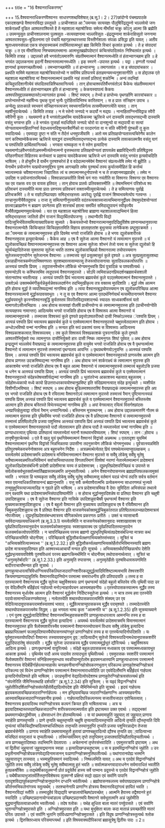 +++
title = "16 वैश्वानराधिकरणम्"

+++
15.वैश्ववानराधिकरणंवैश्वानरः साधारणशब्दविशेषात् (ब्र.सू.1। 2। 27)छांदोग्ये पंचमप्रपाठके एकादशखण्डे वैश्वानरविद्या प्रस्तूयते ॥ प्राचीनशाल आैपमन्यवः सत्ययज्ञः पौलुषिरिंद्रद्युम्नो भाल्लवेयो जनः शार्करार्क्ष्यो वुडिल आश्वतराश्विस्ते है ते महाशाला महाश्रोत्रियाः समेत्य मीमाँसां चक्रुः कोऽनु आत्मा किं ब्रह्मेति ॥ उपमन्युसुतः प्राचीनशालनामा पुलषसुतः -सत्ययज्ञनामा भाल्लविसुतः -इंद्रद्युम्नामा शार्कराक्षिसुतो जननामा अश्वतराश्वसुतः-बुडिलनामा एते पंचापि महागृहस्थारत्त्तया विस्तीर्णशालाः संपन्नाः प्रसिद्धा इति यावत् । अतीव श्रुताध्ययनसंपन्ना एकत्र संभूयास्माकमं तर्यामितयात्मभूतं ब्रह्म किमिति विचारं कृतवंत इत्यर्थः । ते ह संपादयां चक्रुः ॥ त एव मीमांसित्वा निश्चयमलभमानाः आत्मभूतब्रह्मोपदेष्टारं कंचित्संपादितवंतः निश्चितवंत इत्यर्थः । किमिति तत्राह । उद्दालको हवै भगवंतोऽयमारुणिः संप्रतीममात्मानं वैश्वानरमध्येति तं हंताभ्यागच्छाम इति ॥ हे भगवंत उद्दालकनामा इदानीं वैश्वानरमात्मानमध्येति । इक् स्मरणे -उपास्त इत्यर्थः । यद्वा । इण्गतौ गत्यर्था ज्ञानार्था इत्यवगच्छतीत्यर्थः । तमभ्यागच्छामेति ॥ तं हाभ्याजग्मुः ॥ तमागतवंतः । स ह संपादयांचकार । प्रक्ष्यंति मामिमे महाशाला महाश्रोत्रियास्तेभ्यो न सर्वमिव प्रतिपत्स्ये हंताहमन्यमभ्यनुशासानीति ॥ स होद्दालक एते महाशाला महाश्रोत्रिया मां वैश्वानरमात्मानं प्रक्ष्यंति नाहं तत्सर्वं प्रतिपत्तुं शकोन्मि । अन्यं तदभिज्ञं कंचिदुपादिशानीत्येवं संपादितवान्निश्चितवानित्यर्यः । तान् होवाचाश्वपतिर्वैभगवंतोऽयं कैकेयः संप्रतीममात्मानं वैश्वानरमध्येति तं हंताभ्यागच्छाम इति तं हाभ्याजग्मुः ॥ केकयस्यापत्यं कैकयः अश्वपतिमुद्दालकषष्ठास्तेऽभ्यागतवंत इत्यर्थः । शिष्टं स्पष्टम् ॥ तेभ्यो ह प्राप्तेभ्यः पृथगर्हाणि कारयांचकार ॥ प्राप्तेभ्यस्तेभ्यो महर्षिभ्यः पृथक् पूजां भृत्यैः पुरोहितादिभिश्च कारितवान् । स ह प्रातः संजिहान उवाच ॥ अन्येद्युः प्रातःकाले स्वभवनं संजिहानस्त्यजन् स्वभवनान्निर्गत्य तत्समीपमागत्येति यावत् । तान् महर्षीनुवाचेत्यर्थः । किमिति तत्राह । न मे स्तेनो जनपदे न कदर्यो न मद्यपः । नानाहिताग्निर्नाविद्वान्न स्वैरी स्वैरिणी कुतः । यक्ष्यमाणो ह वै भगवंतोऽहमस्मि यावदेकैकस्मा ऋुत्विजे धनं दास्यामि तावद्भगवद्भ्योे दास्यामि वसंतु भगवन्त इति ॥ हे भगवंतः पूजार्हा मदधिष्ठिते जनपदे चोरो वा दानशून्यो वा मद्यपायी वा सत्यां योग्यतायामनाहिताग्निर्वा वेदाध्ययनादिशून्यस्त्रैवर्णिको वा परदारगंता वा न संति स्वैरिणी पुंश्चली तु कुतः स्यादित्यर्थः । एवमाद्या दुष्टा न संति न तैर्दत्तं धनमुपजीवामि । अतो मम प्रतिग्रहयोग्यतास्त्यचिरेणैव कालेन यागं करिष्याम्येकैकस्मा ऋत्विजे यावद्धनं दास्यामितावद्भगवद्भ्यः प्रत्येकं दास्यामि तावत्कालमत्रैव वसंतु यागं च पश्यंत्विति प्रार्थितवानित्यर्थः । भगवता भाष्यकृता न मे स्तेन इत्यादिना यक्ष्यमाणोऽहंवैभगवंतोऽहमस्मीत्यंतेनात्मनो वृत्तस्थतया प्रतिग्रहयोग्यतां ज्ञापयन्नेव ब्रह्मविद्भिरपि प्रतिषिद्धस्य परिहरणीयतां विहितस्य कर्त्तव्यतां च प्रज्ञाप्य यावदेकैकस्मा ऋत्विजे धनं दास्यामि वसंतु भगवंत इत्यवोचदिति भाषितम् । ते होचुर्येन है वार्थेन पुरुषश्चरेत्तं है व वदेदात्मानमेवेमं वैश्वानरं संप्रत्यध्येषि तमेव नो ब्रूहीति ॥ येनार्थेन प्रयोजनेन यत्प्रयोजनमुद्दिश्य पुरुष आगच्छति तमेव पुरुषार्थं तस्य कुर्यात्समीहितं हि कर्त्तव्यं भवत्यस्माकं चवैश्वानरात्मा जिज्ञासितः त्वं च तमात्मानमधुनोपास्से न च ते तज्ज्ञानमपह्नवार्हम् । तमेव न उपदिश न प्रयोजनांतरमित्यर्थः। विश्वान्नरान्नयतीति विश्वे यनं नराः नयंतीति वा विश्वनरः विश्वनर एव वैश्वानरः रक्ष एव राक्षसः वय एव वायस इतिवत् । तान् होवाच प्रातर्वः प्रतिवक्तास्मीति ॥ तेषामभिमानं परिशोध्य श्वः प्रतिवचनं दास्यामीति मत्वा प्रातः प्रश्नस्य प्रतिवचनं वक्तास्मीत्युवाचेत्यर्थः । ते ह समित्पाणयः पूर्वाह्णे प्रतिचक्रमिरे ॥ ते च राज्ञोऽभिप्रायज्ञाः समिद्भारहस्ताः अपरेद्युः पूर्वाह्णे राजानं शिष्यभावमेत्योप गतवन्तः । तान्हानुपनीयैवैतदुवाच ॥ राजा तु समित्पाणीनुपयामेति वदंतस्त्यक्तस्वजात्यभिमानानुद्वीक्ष्य तेषामुपदेशयोग्यतां ज्ञात्वाऽब्राह्मणेन न ब्राह्मण उपनेतव्य इति शास्त्रार्थं ज्ञात्वा समर्पितं समिदाद्युपायनं स्वीकृत्यैव मैत्र्यैवैतद्वक्षमाणमुवाचेत्यर्थः । यत एव महाशाला महाश्रोत्रिया ब्राह्मणा महाशालत्वाद्यभिमानं हित्वा समिद्भारहस्ता जातितो हीनं राजानं विद्यार्थितयोपजग्मुः । तथान्यैरपि विद्यो पादित्सुभिर्भवितव्यमित्याख्यापिकया सूच्यते । कैकयस्तेभ्यो वैश्वानरात्मानमुपदिदिक्षुर्विशेष प्रश्नान्यथानुपपत्त्या वैश्वानरात्मन्येतैः किंचिज्ज्ञातं किंचिदज्ञातमिति विज्ञाय ज्ञाताज्ञातांश बुभुत्सया तानेकैकशः प्रष्टुमुपक्रमते । आैपमन्यव कं त्वमात्मानमुपास्स इति दिवमेव भगवो राजन्निति होवाच ॥ हे भगवः द्युलोकशरीरकं वैश्वानरमुपास इत्युवाचेत्यर्थः । कैकेय आह ॥ एष वै सुतेजा आत्मा वैश्वानरो यं त्वमात्मान मुपास्से ॥ यं द्युलोकावच्छिन्नं वैश्वानरमात्मानमुपास्स एष वैश्वानर आत्मा सुतेजाः शोभनं तेजो यस्य स सुतेजा द्युलोको हि सूर्य्यचंद्रादितेजसा युक्ततया सुतेजा भवति ततश्च द्युलोकावच्छिन्नो वैश्वानरात्मा तयोपास्यमानः सुतेजस्त्वगुणयोगेन सुतेजानाम वैश्वानरः ॥ तस्मात्तव सुतं प्रसुतमासुतं कुले दृश्यते ॥ अत्र सुतप्रसुतासुतशब्दा एकाहाहीनसत्रकर्मगताभिषवणपराः सुतशब्दवत्त्वसाम्यात्सु तेजस्त्वोपासनायाः सुतादिफलकत्वोपपत्तिः ॥ अत्स्यन्नं पश्यसि प्रियम् । तदुपासनवैभवेन लौकिकं भोग्यमनुभवसि प्रियं पुत्रादिकं च पश्यसीत्यर्थः । एवमन्योऽपि यः कश्चित्त्वमिव त्वदुपास्यं वैश्वानरमुपास्ते । सोऽपि त्वमिवान्नदनप्रियदर्शनब्रह्मवर्चसशाली संतानवांश्च भवतीत्याह । अत्त्यन्नं पश्यति प्रियं भवत्यस्य ब्रह्मवर्चसं कुले यऽएतमेवमात्मानं वैश्वानरमुपास्ते । उक्तोऽर्थः उक्तमर्थमंगीकुर्वन्नेकुर्वन्नेवफलदर्शनेन तदभिमुखीकृत्य तत्र वक्तव्य मुपदिशति । मूर्द्धा त्वेष आत्मन इति होवाच मूर्द्धा ते व्यपतिष्यद्यन्मां नागमिष्य इति ॥ त्वया वैश्वानरबुद्ध्योपास्यमान एष द्युलोकपरिच्छिन्न आत्मा वैश्वानरस्यात्मनो मूर्द्धारूपावयवभूतः । न तु स एव वैश्वानर आत्मा एतदर्थनिर्णयार्थं मत्समीपानागमने वैश्वानर मूर्द्धावयवभूते कृत्स्नवैश्वानरबुद्धिं कुर्वतस्तव विपरीतविद्यावशादनर्थः स्यादतः साध्वकार्षीस्त्वं यतो मामागतोऽसीत्यभिप्रायः । अथ होवाच सत्ययज्ञं पौलषिं प्राचीनयोग्य कं त्वमात्मानमुपास्स इति (प्राचीनयोग्येति सत्ययज्ञस्य नामान्तर) आदित्यमेव भगवो राजन्निति होवाच एष वै विश्वरूप आत्मा वैश्वानरो यं त्वमात्मानमुपास्से । तस्मात्तव विश्वरूपं कुले दृश्यते प्रवृत्तोऽश्वतरीरथो दासी निष्कोऽत्स्यन्न ंपश्यसि प्रियम् । अत्त्यन्नं पश्यति प्रियं भवत्यस्य ब्रह्मवर्चसं कुले य एतमेवमात्मानं वैश्वानरमुपास्ते चक्षुस्त्वेतदात्मन इति होवाच । अन्धोऽभविष्यो यन्मां नागमिष्य इति ॥ रूप्यत इति रूपं प्रकाश्यं यस्य स विश्वरूपः आदित्यस्य विश्वप्रकाशकत्वात् विश्वरूपत्वम् । तव कुले विश्वरूपं विश्वप्रकाशकं पुत्ररत्नादिकं कुले दृश्यते अश्वतरीभिर्युक्तो रथः त्वामनुगतः दासीभिर्युक्तो हारः दासी निष्कः त्वामनुगतः शिष्टं पूर्ववत् ॥ अथ होवाच इन्द्रद्युम्नं भाल्लवेयं वैयाघ्रपद्य कं त्वमात्मानमुपास्स इति वायुमेव भगवो राजन्निति होवाच एष वै पृथग्वर्त्मात्मा वैश्वानरो यं त्वमात्मान मुपास्से तस्मात्त्वां पृथग्वलय आयन्ति ॥ पृथग्रथश्रेणयोऽनुयन्ति ॥ अत्स्यन्नं पश्यसि प्रियम् । अत्त्यन्नं पश्यति प्रियं भवत्यस्य ब्रह्मवर्चसं कुले य एतमेवमात्मानं वैश्वानरमुपास्ते प्राणस्त्वेष आत्मन इति होवाच प्राणस्त उदक्रमिष्यद्यन्मा नागमिष्य इति । अथ होवाच जनं शार्कराक्ष्यं कं त्वमात्मान मुपास्स इति आकाशमेव भगवो राजन्निति होवाच एष वै बहुल आत्मा वैश्वानरो यं त्वमात्मानमुपास्से तस्मात्त्वं बहुलोऽसि प्रजया च धनेन च अत्स्यन्नं पश्यसि प्रियम् । अत्त्यन्नं पश्यति प्रियं भवत्यस्य ब्रह्मवर्चसं कुले य एतमेवमात्मानं वैश्वानरमुपास्ते संदेहस्तेषव्यशीर्यद्यन्मां नागमिष्य इति ॥ भूतांतरेभ्य आकाशस्य महत्वात् बहुलत्वम् । संदेहोमध्यकायो मध्ये कायो हिउत्तराधरकाययोश्चानुप्रविष्ट इति संदिह्यमानत्वात् संदेह इत्युच्यते । व्यशीर्यत विशीर्णोऽभविष्यत् । शिष्टं स्पष्टम् ॥ अथ होवाच बुडिलमाश्वतराश्विं वैयाघ्रपद्यकं त्वमात्मानमुपास्स इति अप एव भगवो राजन्निति होवाच एष वै रयिरात्मा वैश्वानरोऽयं त्वमात्मान मुपास्से तस्मात्त्वं रैमान् पुष्टिमानत्स्यन्नं पश्यसि प्रियम् अत्त्यन्नं पश्यति प्रियं भवत्यस्य ब्रह्मवर्चसं कुले य एतमेवमात्मानं वैश्वानरमुपास्ते बस्तिस्त्वेष आत्मान इति होवाच बस्तिस्ते विभेत्स्यद्यन्मां नागमिष्य इति ॥ अपां वेगवत्वात् रयित्वं विसर्गश्छांदसः धनप्राप्तिहेतुत्वाद्वा रयित्वं रैमान् धनवानित्यर्थः। बस्तिनाम मूत्रस्थानम् । अथ होवाच उद्दालकमारुणिं गौतम कं त्वमात्मान मुपास्स इति पृथिवीमेव भगवो राजन्निति होवाच एष वै प्रतिष्ठात्मा वैश्वानरो यं त्वमात्मानमुपास्से तस्मात्त्वं प्रतिष्ठितोऽसि प्रजया पशुभिश्च अत्स्यन्नं पशयसि प्रियं अत्त्यन्नं पश्यति प्रियं भवत्यस्य ब्रह्मवर्चसं कुले य एतमेवमात्मानं वैश्वानरमुपास्ते पादौ त्वेतावात्मन इति होवाच पादौ ते व्यम्लास्येतां यन्मां नागमिष्य इति ॥ प्राण्याधारत्वात् पृथिव्याः प्रतिष्ठात्वं व्यम्लास्येतां म्लानौ श्लथावभविष्यताम् । शिष्टं स्पष्टम् । तान ्होवाच ॥ तानृषीनुवाचेत्यर्थः ॥ एते वै खलु यूयं पृथगिवेममात्मानं वैश्वानरं विद्वांसो अन्नमत्थ ॥ एततादृशा यूयमिमं वैश्वानरमात्मानं पृथगिव विद्वांसो भिन्नभिन्नतया उपासीना तदनुरूप्येण लौकिकं भोगमनुभवथ । पूर्वत्रात्स्यन्नमिति प्रतिपुरुषमेकवचनेनोक्तस्य अत्र बहुवचनेन निर्देशः । अत्रन्नमत्थेत्येतत् प्रियं पश्यथेत्यस्याप्युपलक्षकम् ॥ यस्त्वेतमेवं प्रादेशमात्रमभि प्रादेशमात्र मभिविमानमात्मानं वैश्वानर मुपास्ते स सर्वेषु लोकेषु सर्वेषु भूतेषु सर्वेष्वात्मस्वन्नमत्तिअभिविमानं सर्वात्राभिव्याप्ततया विगतपरिमाणं विश्वेषां नराणां नेतारमेतमात्मानं प्रादेशमात्रं द्युलोकादिप्रदेशसंबंधिनी प्रादेशी प्रादेशीमात्रा यस्य तं प्रादेशमात्रम् । द्युप्रभृतिप्रदेशपरिच्छिन्नं य उपास्ते स सर्वलोकसर्वभूतसर्वात्मवर्तिब्रह्मरूपमन्नमत्ति अनुभवतीत्यर्थः । अनेन वैश्वानरोपासनस्य ब्रह्मप्राप्तिफलकत्वमुक्तं भवति । भगवता हि भाष्यकृता सर्वेषु लोकेषु सर्वेषु भूतेषु सर्वेष्वात्मसु वर्तमानं यदन्नं भोग्यं तदत्ति सर्वत्र वर्तमानं स्वत एवानवधिकातिशयानन्दं ब्रह्मानुभवति । यत्तु सर्वैः कर्मवश्यैरात्मभिः प्रत्येकमनन्य साधारणमन्नं भुज्यते तन्मुमुक्षुभिस्त्याज्यत्वादिह न गृह्यते इति भाषितम् । अत्र प्रादेशमात्रमिवह वै देवाः सुविदिता अभिसंपन्ना तथात्वे तान् वक्ष्यामि यथा प्रादेशमात्रमभिसंपादयिष्यामीति । स होवाच मूर्द्धानमुपदिशन्नेष वा प्रतिष्ठा वैश्वानर इति चक्षुषी उपादिशन्नुवाच । एष वै सुतेजा वैश्वानर इति नासिके उपदिशन्नुवाचैषवै पृथग्वर्त्मा वैश्वानर इति मुख्यमाकाशमुपदिशन्नुवाच । एष वै बहुलो वैश्वानर इति मुख्याश्रय उपदिशन्नुवाच एष वै रयिर्वैश्वानर इति चिबुकमुपदिशन्नुवाच एष वै प्रतिष्ठा वैश्वानर इति वाजसनेयकोक्तमूर्द्धचिबुकांतराल प्रतिष्ठितत्वलभ्यप्रादेशमात्रत्वं नोपजीव्यम् । द्युप्रभृतिप्रदेशसंबन्धमात्रस्य यौगिकार्थस्य प्रकरणतः प्रतीतेः । उक्तं च व्यासाचार्यैः सर्ववेदान्तप्रत्ययाधिकरणे (ब्र.सू.3.3.1) यस्त्वेतमिति न वाजसनेयकोक्तानुवादः स्वशाखावाक्य एव पूर्वप्रतिपादितस्यानुवादेन फलसमर्पकोक्तानुवादः स्वशाखावाक्य एव पूर्वप्रतिपादितस्यानुवादेन फलसमर्पकत्वोपपत्तेरिति । न चापरिच्छिन्नस्य परस्य ब्रह्मणो द्युप्रभृतिपृथिव्यंतप्रदेशसंबंधिन्या मात्रया कथं परिच्छिन्नत्वमिति चोदनीयम् । परिच्छिन्नत्वे बुद्धिसौकर्यलक्षणाभिव्यक्तेस्संभवात् । सूत्रितं च "अभिव्यक्तेरित्यास्मरथ्य '' (ब्र.सू.1.2.32.) इति बुद्धिसौकर्य्यलक्षणाभिव्यक्तेर्हेतोरभिविमानस्यापि ब्रह्मणः प्रादेश मात्रत्वमुपदिश्यत इति आश्मरथ्यआचार्यो मन्यत इति सूत्रार्थः । अभिव्यक्तार्थंपरिच्छिन्नत्वोप देशेति मूर्द्धप्रभृत्यवयवविशेषैः पुरुषविधत्वं परस्य ब्रह्मणःकिमर्थमिति न चोदनीयम् तथोपासनार्थत्वात् । सूत्रितं चा "अनुस्मृतेर्बादरिः'' (ब्र.सू.1.2.33.) इति अनुस्मृति रुपासनम् । अनुस्मृतेर्हेतोः पुरुषविधत्वरूपणमिति बादीरराचार्योमन्यत इति सूत्रार्थः । प्राणाहुत्याधारत्वत्रिविधाग्नित्वपरिकल्पितजाठराग्निशरीरकद्युमूर्द्धत्वादिविशिष्टात्मत्वभावि तेश्वरशरीरे क्रियमाणप्राणाद्याहुतिभिः वैश्वानरविद्यानिष्ठेन परमात्मा समाराधनीय इति प्रतिपादयति ॥ तस्य ह वा एतस्यात्मनो वैश्वानरस्य मूर्द्धैव सुतेजा चक्षुर्विश्वरूपः प्राणं पृथग्वर्त्मा संदेहो बहुलो बस्तिरेव रयिः पृथिवी पादा उर एव वेदिर्लोमानि बर्हिर्हृदयं गार्हपत्यो मनोऽन्वाहार्यपचन आस्यमाहवनीयः ॥ एतस्योपासकस्यात्मनः मूर्द्धैव तस्य वैश्वानरस्य मूर्धात्वेष आत्मन इति वैश्वानरं मूर्द्धत्वेन निर्दिष्टस्सुतेजा इत्यर्थः । न चात्र तस्य हवा एतस्येति पदयोःसामानाधिकरण्यमेवास्तु । नत्वेतस्येति शब्दस्योपासकपरत्वमिति शंक्यम् उर एव वेदिरित्यादावुपासकपरामर्शस्यावश्यं भावात् । मूर्द्धैवेत्यत्राप्युपासकस्य मूर्द्धैव परामृश्यते । तस्मादेतस्येति शब्दस्योपासकपरत्वमेव सिद्धम् । इह भगवता भाष्य कृता "आत्मनंति च'' (ब्र.सू.1.2.35) इति सूत्रव्याख्याने । एनं पुरुष द्युमूर्द्धत्वादिविशिष्टं वैश्वानरमस्मिन्नुपासकशरीरे प्राणाहुत्याधारत्वाय आमनन्ति तस्य ह वा एतस्यात्मनो वैश्वानरस्य मूर्द्धैव सुतेजा इत्यादिना । अयमर्थः यस्त्वेतमेवं प्रादेशमात्रमभि विमानमात्मानं वैश्वानरमुपास्त इति त्रैलोक्यशरीरस्यैव परमात्मनो वैश्वानरस्योपासनं विधाय सर्वेषु लोकेषु इत्यादिना ब्रह्मप्राप्तिलक्षणं फलमुपदिश्यास्यैवोपासनस्यांगभूतं प्राणाग्निहोत्रं तस्य ह वा एतस्येत्यादिनोपदिशति । यः पूर्वमुपास्यतयोपदिष्टो वैश्वानरः तस्यावयवभूतान् दुव््यादित्यादीन् सुतेजो विश्वरूपादिनामधेयानुपासकशरीरे मूर्द्धादिपादांतेषु संपादयति । मूर्द्धैव सुतेजा उपासकस्य मूर्द्धैव परमात्ममूर्द्धभूतं द्यौरित्यर्थः । चक्षुर्विश्वरूप आदित्य इत्यर्थः । प्राणःपृथग्वर्त्मा वायुरित्यर्थः । संदेहो बहुलःउपासकस्य मध्यकाय एव परमात्ममध्यकायभूत आकाश इत्यर्थः । पृथिव्येव पादौ अस्य पादावेव तत्पादभूता पृथिवीत्यर्थः । एवमुपासकः स्वशरीरे परमात्मानं त्रैलोक्यशरीरं वैश्वानरं संनिहितमनुसन्धाय स्वकीयान्युरोलोम हृदयमनआस्यानि प्राणहुत्याधारस्य परमात्मनो वैश्वानरस्य वेदिर्बर्हिर्गार्हपत्यान्वाहार्यप चनाहवनीयानग्निहोत्रोपकरणभूतान् परिकल्प्य प्राणाहुतेश्चाग्निहोत्रत्वं परिकल्प्य एवं विधेन प्राणाग्निहोत्रेण परमात्मानं वैश्वानरमाराधयेदिति उर एववेदिर्लोमानि बर्हिर्हृदयं गार्हपत्य इत्यादिनोपदिश्यते इति भाषितम् । उरःप्रभृतीनां वेद्यादित्वोपदेशश्च प्राणाहुतेरग्निहोत्रत्वसंपत्त्यर्थ इति "संपत्तेरिति जैमिनिस्तथाहि दर्शयति'' (ब्र.सू.1.2.34) इति सूत्रितम् । स यइदं विद्वानग्निहोत्रं जुहोतीतिदर्शिताग्निहोत्रसंपत्तेर्हेतोर्वेद्यादित्वोपदेश इति जैमिनिर्मन्यते इति सूत्रार्थः । हृदयं गार्हपत्यः हृदयकमलावच्छिन्नजाठराग्निर्गार्हपत्यः । मन इन्द्रियावच्छिन्न जाठराग्निर्दक्षणाग्निः आस्यमाहवनीयः आस्यावच्छिन्नजाठराग्निराहवनीय इत्यर्थः । गार्हपत्यादिपरिकल्पनस्य सजातीयजाठर एवोचितत्वात् । वैश्वानरस्य हृदयादिस्थ स्याग्निहोत्रत्रय कल्पनं क्रियत इति भाषितत्वाच्च । अत्र च हृदयादिशब्दास्तत्तदवच्छिन्नजाठराग्नि शरीरकपरमात्मपर्यंता इति द्रष्टव्यमत उक्त एवार्थः । तद्यद्भक्तं प्रथममागच्छेतद्धोमीयम् ॥ होमसाधनं तेन होतव्यमित्यर्थः । स यां प्रथमामाहुतिं जुहुयात् तां जुहुयात् प्राणाय स्वाहेति प्राणस्तृप्यति । प्राणे तृप्यति चक्षुस्तृप्यति चक्षुषि तृप्यत्यादित्यस्तृप्यति आदित्ये तृप्यति द्यौस्तृप्यति दिवि तृप्यंत्यां यत्किंचिद्यौश्चादित्यश्चाधितिष्ठतः तत्तृप्यति तस्यानुतृप्तिं तृप्यति प्रजया पशुभिरन्नाद्येन तेजसा ब्रह्मवर्चसेनेति ॥ प्राणाय स्वाहेति प्रथमायामाहुतौ हुतायां प्राणश्चक्षुरादित्यो द्यौश्च तृप्यति दव््यादित्याभ्या मधिष्ठितं वस्तुजातं च तृप्यतीत्यर्थः । तस्मिन्सर्वस्मिन् तृप्ते तत्तृप्तिमनु प्रजापश्वादिभिर्होतापितृप्यतीत्यर्थः । अत्र प्राणचक्षुरादिशब्दाः तदभिमानि देवतापराः । अचेतनानां तृप्तेरसंभवादिति । एवमुत्तरत्रापि द्रष्टव्यम् । अथ यां द्वितीयां जुहुयात्तां जुहुयाद्व्यानाय स्वाहा ॥ इत्यादिखण्डचतुष्टयम् ॥ स य इदमविद्वानग्निहोत्रं जुहोति ॥ उरः प्रभृतीनामग्निहोत्रोपकरणवेद्यादिनामजानन् यःप्राणाग्निहोत्रमनुतिष्ठतीत्यर्थः ॥ यथांगारानपोह्य भस्मनि जुहुयात्तादृग् तत्स्यात् ॥ भस्माहुतिसमानं स्यादित्यर्थः । निष्फलमिति यावत् ॥ अथ य एतदेवं विद्वानग्निहोत्रं जुहोति तस्य सर्वेषु लोकेषु सर्वेषु भूतेषु सर्वेष्वात्मसु हुतं भवति ॥ सर्वात्मकभगवादाराधनेन सर्वमाराधितं भवतीति हुतप्रकर्षोक्तिः ॥ तद्यथेषीकातूलमग्नौ प्रोतं प्रदूयेतैवं हास्य सर्वे पाप्मानः प्रदूयन्ते य एतदेवं विद्वानग्निहोत्रं जुहोति ॥ यथैषीकायाभुजांतर्वर्तित्ततृणविशेषस्य तुलमग्नौ प्रक्षिप्तं सद्यो दह्यत एवं सर्वाणि पापानि एतादृशविद्यापूर्वकप्राणाग्निहोत्रानुष्ठानेन दग्धानि भवंतीत्यर्थः । ब्रह्मोपासनफलस्य सर्वपापप्रदाहस्य प्राणाग्निहोत्रे कीर्तनमभिफलेनांगस्य स्तुत्यर्थम् । ततश्चानेनापि प्राणाग्नि होत्रस्य वैश्वानरविद्यांगत्वं ज्ञापितं भवति । वैश्वानरविद्यां स्तौति ॥ तस्मादुहैवं विद्यद्यपि चण्डालायोच्छिष्टंप्रयच्छेत् । आत्मनि हैवास्य तद्वैश्वानरे हुतं स्यादिति ॥ उच्छिष्टप्रदानायोग्यचांडाल्य उच्छिष्टप्रदानमपि वैश्वानरे सर्वभूतात्मनि अन्नं जुहोमीति बुद्ध्यानुष्ठितत्वान्नाधर्माय भवतीत्यर्थः । तदेष श्लोकः । यथेह क्षुधिता बाला मातरं पर्य्युपासते । एवं सर्वाणि भूतान्यग्निहोत्रमुपासते इति । अग्निहोत्रमुपासत इति ॥ यथा बुभुक्षिता बालाः कदा मातान्नं प्रयच्छतीति मातरं परितः उपासते । एवं सर्वाणि भूतानि एवंविधप्राणाग्निहोत्रमुपासते । इति विदुषः प्राणाग्निहोत्रस्तुत्यर्थः श्लोक इत्यर्थः । द्विरुक्तिरध्याय परिसमाप्त्यर्था ॥ इति विषयवाक्यदीपिकायां ब्रह्मसूत्रेषु द्वितीयः पादः ॥ 2॥